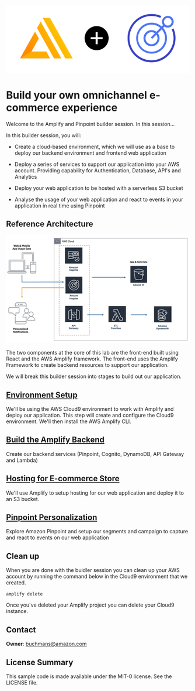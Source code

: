 ![logo](.images/amplify-plus-pinpoint.png)

# Build your own omnichannel e-commerce experience

Welcome to the Amplify and Pinpoint builder session.  In this session...

In this builder session, you will:

- Create a cloud-based environment, which we will use as a base to deploy our backend environment and frontend web application

- Deploy a series of services to support our application into your AWS account.  Providing capability for Authentication, Database, API's and Analytics

- Deploy your web application to be hosted with a serverless S3 bucket

- Analyse the usage of your web application and react to events in your application in real time using Pinpoint

## Reference Architecture
![architecture](.images/architecture.png)

The two components at the core of this lab are the front-end built using React and the AWS Amplify framework.  The front-end uses the Amplify Framework to create backend resources to support our application.

We will break this builder session into stages to build out our application.

## [Environment Setup](documentation/setup/)
We'll be using the AWS Cloud9 environment to work with Amplify and deploy our application.  This step will create and configure the Cloud9 environment.  We'll then install the AWS Amplify CLI.

## [Build the Amplify Backend](documentation/backend/)
Create our backend services (Pinpoint, Cognito, DynamoDB, API Gateway and Lambda)

## [Hosting for E-commerce Store](documentation/hosting/)
We'll use Amplify to setup hosting for our web application and deploy it to an S3 bucket.

## [Pinpoint Personalization](documentation/pinpoint/)
Explore Amazon Pinpoint and setup our segments and campaign to capture and react to events on our web application

<!-- ## [Homework: Integrate Personalize for Recommendations](documentation/personalize)
If you have extra time lets explore how we can integrate Amazon Personalize to provide predicitve user engagement -->

## Clean up
When you are done with the buidler session you can clean up your AWS account by running the command below in the Cloud9 environment that we created.

```Shell
amplify delete
```

Once you've deleted your Amplify project you can delete your Cloud9 instance.

## Contact

**Owner**: buchmans@amazon.com

## License Summary

This sample code is made available under the MIT-0 license. See the LICENSE file.